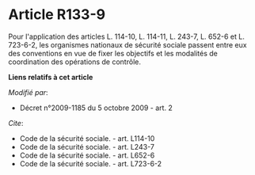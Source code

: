 # Article R133-9

Pour l'application des articles L. 114-10, L. 114-11, L. 243-7, L. 652-6 et L. 723-6-2, les organismes nationaux de sécurité
sociale passent entre eux des conventions en vue de fixer les objectifs et les modalités de coordination des opérations de
contrôle.

**Liens relatifs à cet article**

_Modifié par_:

  - Décret n°2009-1185 du 5 octobre 2009 - art. 2

_Cite_:

  - Code de la sécurité sociale. - art. L114-10
  - Code de la sécurité sociale. - art. L243-7
  - Code de la sécurité sociale. - art. L652-6
  - Code de la sécurité sociale. - art. L723-6-2
